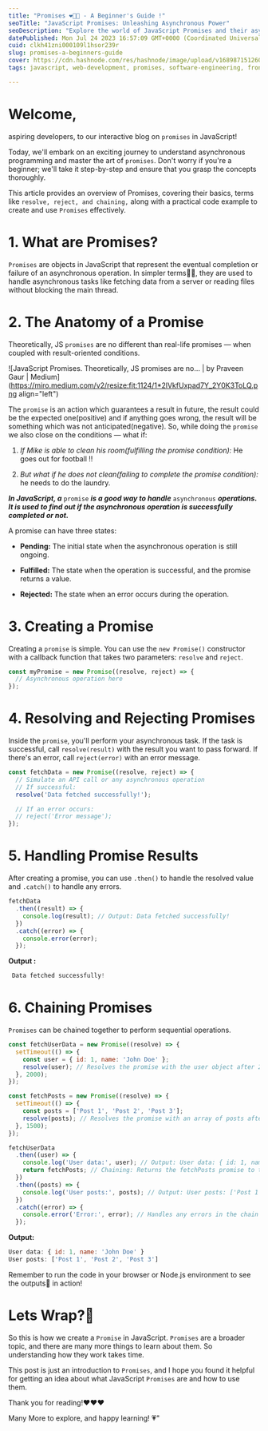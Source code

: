 ```yaml
---
title: "Promises ❤️‍🔥🤌 - A Beginner's Guide !"
seoTitle: "JavaScript Promises: Unleashing Asynchronous Power"
seoDescription: "Explore the world of JavaScript Promises and their asynchronous magic. Learn about resolve, reject, and chaining for efficient programming."
datePublished: Mon Jul 24 2023 16:57:09 GMT+0000 (Coordinated Universal Time)
cuid: clkh41zni000109l1hsor239r
slug: promises-a-beginners-guide
cover: https://cdn.hashnode.com/res/hashnode/image/upload/v1689871512602/0834738e-b9d2-4e2f-bee4-e85f915d5d93.png
tags: javascript, web-development, promises, software-engineering, frontend-development

---
```


# Welcome,

aspiring developers, to our interactive blog on `promises` in JavaScript!

Today, we'll embark on an exciting journey to understand asynchronous programming and master the art of `promises`. Don't worry if you're a beginner; we'll take it step-by-step and ensure that you grasp the concepts thoroughly.

This article provides an overview of Promises, covering their basics, terms like `resolve, reject, and chaining,` along with a practical code example to create and use `Promises` effectively.

# **1\. What are Promises?**

`Promises` are objects in JavaScript that represent the eventual completion or failure of an asynchronous operation. In simpler terms😶‍🌫️, they are used to handle asynchronous tasks like fetching data from a server or reading files without blocking the main thread.

# **2\. The Anatomy of a Promise**

Theoretically, JS `promises` are no different than real-life promises — when coupled with result-oriented conditions.

![JavaScript Promises. Theoretically, JS promises are no… | by Praveen Gaur |  Medium](https://miro.medium.com/v2/resize:fit:1124/1*2lVkfUxpad7Y_2Y0K3ToLQ.png align="left")

The `promise` is an action which guarantees a result in future, the result could be the expected one(positive) and if anything goes wrong, the result will be something which was not anticipated(negative). So, while doing the `promise` we also close on the conditions — what if:

1. *If Mike is able to clean his room(fulfilling the promise condition):* He goes out for football !!
    
2. *But what if he does not clean(failing to complete the promise condition):* he needs to do the laundry.
    

***In JavaScript, a*** `promise` ***is a good way to handle*** `asynchronous` ***operations. It is used to find out if the asynchronous operation is successfully completed or not.***

A promise can have three states:

* **Pending:** The initial state when the asynchronous operation is still ongoing.
    
* **Fulfilled:** The state when the operation is successful, and the promise returns a value.
    
* **Rejected:** The state when an error occurs during the operation.
    

# **3\. Creating a Promise**

Creating a `promise` is simple. You can use the `new Promise()` constructor with a callback function that takes two parameters: `resolve` and `reject`.

```javascript
const myPromise = new Promise((resolve, reject) => {
  // Asynchronous operation here
});
```

# **4\. Resolving and Rejecting Promises**

Inside the `promise`, you'll perform your asynchronous task. If the task is successful, call `resolve(result)` with the result you want to pass forward. If there's an error, call `reject(error)` with an error message.

```javascript
const fetchData = new Promise((resolve, reject) => {
  // Simulate an API call or any asynchronous operation
  // If successful:
  resolve('Data fetched successfully!');

  // If an error occurs:
  // reject('Error message');
});
```

# **5\. Handling Promise Results**

After creating a promise, you can use `.then()` to handle the resolved value and `.catch()` to handle any errors.

```javascript
fetchData
  .then((result) => {
    console.log(result); // Output: Data fetched successfully!
  })
  .catch((error) => {
    console.error(error);
  });
```

**Output :**

```javascript
 Data fetched successfully!
```

# **6\. Chaining Promises**

`Promises` can be chained together to perform sequential operations.

```javascript
const fetchUserData = new Promise((resolve) => {
  setTimeout(() => {
    const user = { id: 1, name: 'John Doe' };
    resolve(user); // Resolves the promise with the user object after 2 seconds
  }, 2000);
});

const fetchPosts = new Promise((resolve) => {
  setTimeout(() => {
    const posts = ['Post 1', 'Post 2', 'Post 3'];
    resolve(posts); // Resolves the promise with an array of posts after 1.5 seconds
  }, 1500);
});

fetchUserData
  .then((user) => {
    console.log('User data:', user); // Output: User data: { id: 1, name: 'John Doe' }
    return fetchPosts; // Chaining: Returns the fetchPosts promise to the next .then()
  })
  .then((posts) => {
    console.log('User posts:', posts); // Output: User posts: ['Post 1', 'Post 2', 'Post 3']
  })
  .catch((error) => {
    console.error('Error:', error); // Handles any errors in the chain
  });
```

**Output:**

```javascript
User data: { id: 1, name: 'John Doe' }
User posts: ['Post 1', 'Post 2', 'Post 3']
```

Remember to run the code in your browser or Node.js environment to see the outputs🧨 in action!

# **Lets Wrap?🎁**

So this is how we create a `Promise` in JavaScript. `Promises` are a broader topic, and there are many more things to learn about them. So understanding how they work takes time.

This post is just an introduction to `Promises`, and I hope you found it helpful for getting an idea about what JavaScript `Promises` are and how to use them.

Thank you for reading!❤️❤️❤️

Many More to explore, and happy learning! 💗"